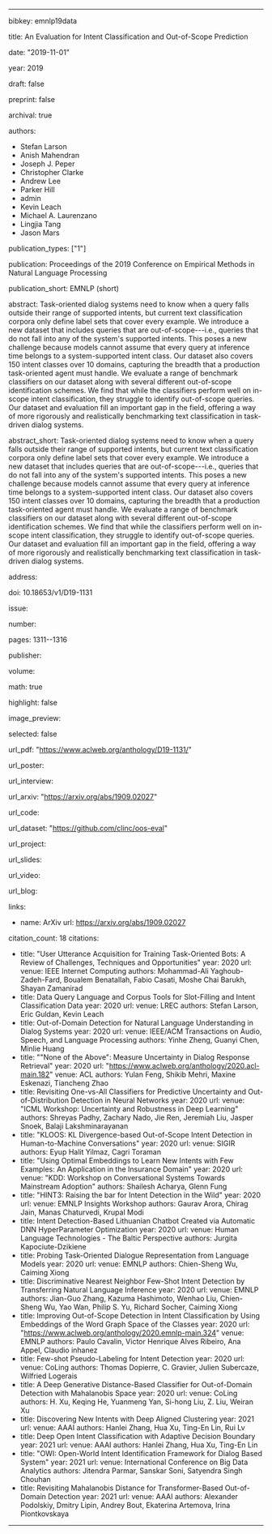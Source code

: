 ---

bibkey: emnlp19data

title: An Evaluation for Intent Classification and Out-of-Scope Prediction

date: "2019-11-01"

year: 2019

draft: false

preprint: false

archival: true

authors: 
- Stefan Larson
- Anish Mahendran
- Joseph J. Peper
- Christopher Clarke
- Andrew Lee
- Parker Hill
- admin
- Kevin Leach
- Michael A. Laurenzano
- Lingjia Tang
- Jason Mars

publication_types: ["1"]

publication: Proceedings of the 2019 Conference on Empirical Methods in Natural Language Processing

publication_short: EMNLP (short)

abstract: Task-oriented dialog systems need to know when a query falls outside their range of supported intents, but current text classification corpora only define label sets that cover every example. We introduce a new dataset that includes queries that are out-of-scope---i.e., queries that do not fall into any of the system's supported intents. This poses a new challenge because models cannot assume that every query at inference time belongs to a system-supported intent class. Our dataset also covers 150 intent classes over 10 domains, capturing the breadth that a production task-oriented agent must handle. We evaluate a range of benchmark classifiers on our dataset along with several different out-of-scope identification schemes. We find that while the classifiers perform well on in-scope intent classification, they struggle to identify out-of-scope queries. Our dataset and evaluation fill an important gap in the field, offering a way of more rigorously and realistically benchmarking text classification in task-driven dialog systems.

abstract_short: Task-oriented dialog systems need to know when a query falls outside their range of supported intents, but current text classification corpora only define label sets that cover every example. We introduce a new dataset that includes queries that are out-of-scope---i.e., queries that do not fall into any of the system's supported intents. This poses a new challenge because models cannot assume that every query at inference time belongs to a system-supported intent class. Our dataset also covers 150 intent classes over 10 domains, capturing the breadth that a production task-oriented agent must handle. We evaluate a range of benchmark classifiers on our dataset along with several different out-of-scope identification schemes. We find that while the classifiers perform well on in-scope intent classification, they struggle to identify out-of-scope queries. Our dataset and evaluation fill an important gap in the field, offering a way of more rigorously and realistically benchmarking text classification in task-driven dialog systems.

address: 

doi: 10.18653/v1/D19-1131

issue: 

number: 

pages: 1311--1316

publisher: 

volume: 

math: true

highlight: false

image_preview: 

selected: false

url_pdf: "https://www.aclweb.org/anthology/D19-1131/"

url_poster: 

url_interview: 

url_arxiv: "https://arxiv.org/abs/1909.02027"

url_code: 

url_dataset: "https://github.com/clinc/oos-eval"

url_project: 

url_slides: 

url_video: 

url_blog: 

links: 
- name: ArXiv
  url: https://arxiv.org/abs/1909.02027

citation_count: 18
citations:
- title: "User Utterance Acquisition for Training Task-Oriented Bots: A Review of Challenges, Techniques and Opportunities"
  year: 2020
  url: 
  venue: IEEE Internet Computing
  authors: Mohammad-Ali Yaghoub-Zadeh-Fard, Boualem Benatallah, Fabio Casati, Moshe Chai Barukh, Shayan Zamanirad
- title: Data Query Language and Corpus Tools for Slot-Filling and Intent Classification Data
  year: 2020
  url: 
  venue: LREC
  authors: Stefan Larson, Eric Guldan, Kevin Leach
- title: Out-of-Domain Detection for Natural Language Understanding in Dialog Systems
  year: 2020
  url: 
  venue: IEEE/ACM Transactions on Audio, Speech, and Language Processing
  authors: Yinhe Zheng, Guanyi Chen, Minlie Huang
- title: "\"None of the Above\": Measure Uncertainty in Dialog Response Retrieval"
  year: 2020
  url: "https://www.aclweb.org/anthology/2020.acl-main.182"
  venue: ACL
  authors: Yulan Feng, Shikib Mehri, Maxine Eskenazi, Tiancheng Zhao
- title: Revisiting One-vs-All Classifiers for Predictive Uncertainty and Out-of-Distribution Detection in Neural Networks
  year: 2020
  url: 
  venue: "ICML Workshop: Uncertainty and Robustness in Deep Learning"
  authors: Shreyas Padhy, Zachary Nado, Jie Ren, Jeremiah Liu, Jasper Snoek, Balaji Lakshminarayanan
- title: "KLOOS: KL Divergence-based Out-of-Scope Intent Detection in Human-to-Machine Conversations"
  year: 2020
  url: 
  venue: SIGIR
  authors: Eyup Halit Yilmaz, Cagri Toraman
- title: "Using Optimal Embeddings to Learn New Intents with Few Examples: An Application in the Insurance Domain"
  year: 2020
  url: 
  venue: "KDD: Workshop on Conversational Systems Towards Mainstream Adoption"
  authors: Shailesh Acharya, Glenn Fung
- title: "HINT3: Raising the bar for Intent Detection in the Wild"
  year: 2020
  url: 
  venue: EMNLP Insights Workshop
  authors: Gaurav Arora, Chirag Jain, Manas Chaturvedi, Krupal Modi
- title: Intent Detection-Based Lithuanian Chatbot Created via Automatic DNN HyperParameter Optimization
  year: 2020
  url: 
  venue: Human Language Technologies - The Baltic Perspective
  authors: Jurgita Kapociute-Dzikiene
- title: Probing Task-Oriented Dialogue Representation from Language Models
  year: 2020
  url: 
  venue: EMNLP
  authors: Chien-Sheng Wu, Caiming Xiong
- title: Discriminative Nearest Neighbor Few-Shot Intent Detection by Transferring Natural Language Inference
  year: 2020
  url: 
  venue: EMNLP
  authors: Jian-Guo Zhang, Kazuma Hashimoto, Wenhao Liu, Chien-Sheng Wu, Yao Wan, Philip S. Yu, Richard Socher, Caiming Xiong
- title: Improving Out-of-Scope Detection in Intent Classification by Using Embeddings of the Word Graph Space of the Classes
  year: 2020
  url: "https://www.aclweb.org/anthology/2020.emnlp-main.324"
  venue: EMNLP
  authors: Paulo Cavalin, Victor Henrique Alves Ribeiro, Ana Appel, Claudio inhanez
- title: Few-shot Pseudo-Labeling for Intent Detection
  year: 2020
  url: 
  venue: CoLing
  authors: Thomas Dopierre, C. Gravier, Julien Subercaze, Wilfried Logerais
- title: A Deep Generative Distance-Based Classifier for Out-of-Domain Detection with Mahalanobis Space
  year: 2020
  url: 
  venue: CoLing
  authors: H. Xu, Keqing He, Yuanmeng Yan, Si-hong Liu, Z. Liu, Weiran Xu
- title: Discovering New Intents with Deep Aligned Clustering
  year: 2021
  url: 
  venue: AAAI
  authors: Hanlei Zhang, Hua Xu, Ting-En Lin, Rui Lv
- title: Deep Open Intent Classification with Adaptive Decision Boundary
  year: 2021
  url: 
  venue: AAAI
  authors: Hanlei Zhang, Hua Xu, Ting-En Lin
- title: "OWI: Open-World Intent Identification Framework for Dialog Based System"
  year: 2021
  url: 
  venue: International Conference on Big Data Analytics
  authors: Jitendra Parmar, Sanskar Soni, Satyendra Singh Chouhan
- title: Revisiting Mahalanobis Distance for Transformer-Based Out-of-Domain Detection
  year: 2021
  url: 
  venue: AAAI
  authors: Alexander Podolskiy, Dmitry Lipin, Andrey Bout, Ekaterina Artemova, Irina Piontkovskaya


---